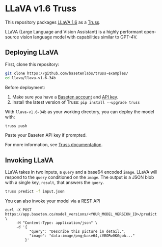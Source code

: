 # LLaVA v1.6 Truss

This repository packages [LLaVA 1.6](https://github.com/haotian-liu/LLaVA/) as a [Truss](https://truss.baseten.co/).

LLaVA (Large Language and Vision Assistant) is a highly performant open-source vision language model with capabilities similar to GPT-4V.

## Deploying LLaVA

First, clone this repository:

```sh
git clone https://github.com/basetenlabs/truss-examples/
cd llava/llava-v1.6-34b
```

Before deployment:

1. Make sure you have a [Baseten account](https://app.baseten.co/signup) and [API key](https://app.baseten.co/settings/account/api_keys).
2. Install the latest version of Truss: `pip install --upgrade truss`

With `llava-v1.6-34b` as your working directory, you can deploy the model with:

```sh
truss push
```

Paste your Baseten API key if prompted.

For more information, see [Truss documentation](https://truss.baseten.co).

## Invoking LLaVA

LLaVA takes in two inputs, a `query` and a base64 encoded `image`. LLaVA will respond to the `query` conditioned on the `image`. The output is a JSON blob with a single key, `result`, that answers the `query`.


```sh
truss predict -f input.json
```

You can also invoke your model via a REST API
```
curl -X POST https://app.baseten.co/model_versions/<YOUR_MODEL_VERSION_ID>/predict \
     -H "Content-Type: application/json" \
     -d '{
           "query": "Describe this picture in detail.",
           "image": "data:image/png;base64,iVBORw0KGgoA..."
         }'
```
